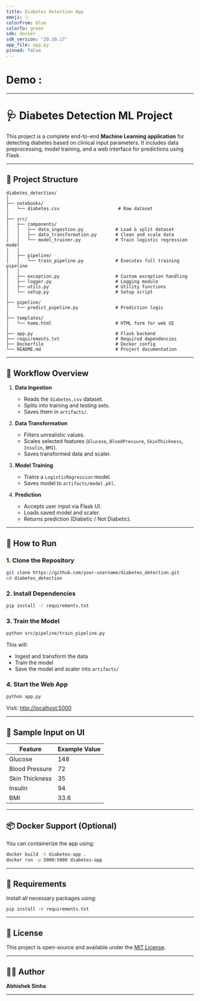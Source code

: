 ```yaml
---
title: Diabetes Detection App
emoji: 🩺
colorFrom: blue
colorTo: green
sdk: docker
sdk_version: "20.10.17"
app_file: app.py
pinned: false
---
```


# Demo : 
---

# 🩺 Diabetes Detection ML Project

This project is a complete end-to-end **Machine Learning application** for detecting diabetes based on clinical input parameters. It includes data preprocessing, model training, and a web interface for predictions using Flask.

---

## 📁 Project Structure

```
diabetes_detection/
│
├── notebooks/
│   └── diabetes.csv                      # Raw dataset
│
├── src/
│   ├── components/
│   │   ├── data_ingestion.py            # Load & split dataset
│   │   ├── data_transformation.py       # Clean and scale data
│   │   └── model_trainer.py             # Train logistic regression model
│   │
│   ├── pipeline/
│   │   └── train_pipeline.py            # Executes full training pipeline
│   │
│   ├── exception.py                     # Custom exception handling
│   ├── logger.py                        # Logging module
│   ├── utils.py                         # Utility functions
│   └── setup.py                         # Setup script
│
├── pipeline/
│   └── predict_pipeline.py              # Prediction logic
│
├── templates/
│   └── home.html                        # HTML form for web UI
│
├── app.py                               # Flask backend
├── requirements.txt                     # Required dependencies
├── Dockerfile                           # Docker config
└── README.md                            # Project documentation
```

---

## 🧠 Workflow Overview

1. **Data Ingestion**

   * Reads the `diabetes.csv` dataset.
   * Splits into training and testing sets.
   * Saves them in `artifacts/`.

2. **Data Transformation**

   * Filters unrealistic values.
   * Scales selected features (`Glucose`, `BloodPressure`, `SkinThickness`, `Insulin`, `BMI`).
   * Saves transformed data and scaler.

3. **Model Training**

   * Trains a `LogisticRegression` model.
   * Saves model to `artifacts/model.pkl`.

4. **Prediction**

   * Accepts user input via Flask UI.
   * Loads saved model and scaler.
   * Returns prediction (Diabetic / Not Diabetic).

---

## 🚀 How to Run

### 1. Clone the Repository

```bash
git clone https://github.com/your-username/diabetes_detection.git
cd diabetes_detection
```

### 2. Install Dependencies

```bash
pip install -r requirements.txt
```

### 3. Train the Model

```bash
python src/pipeline/train_pipeline.py
```

This will:

* Ingest and transform the data
* Train the model
* Save the model and scaler into `artifacts/`

### 4. Start the Web App

```bash
python app.py
```

Visit: [http://localhost:5000](http://localhost:5000)

---

## 🧪 Sample Input on UI

| Feature        | Example Value |
| -------------- | ------------- |
| Glucose        | 148           |
| Blood Pressure | 72            |
| Skin Thickness | 35            |
| Insulin        | 94            |
| BMI            | 33.6          |

---

## 📦 Docker Support (Optional)

You can containerize the app using:

```bash
docker build -t diabetes-app .
docker run -p 5000:5000 diabetes-app
```

---

## 📄 Requirements

Install all necessary packages using:

```
pip install -r requirements.txt
```

---

## 📑 License

This project is open-source and available under the [MIT License](LICENSE).

---

## 🙋‍♂️ Author

**Abhishek Sinha**

---


